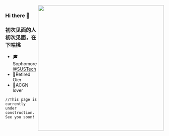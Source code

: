 <img align='right' src='https://s2.loli.net/2022/08/08/z5PWuEqYxrah3sc.jpg' width='400px'>  

### Hi there 👋

### 初次见面的人初次见面，在下咕桃

- 🎓Sophomore [@SUSTech](sustech.edu.cn)
- 🏅Retired Oier
- 💮ACGN lover

```
//This page is currently under construction. See you soon!
```

<!--
**GuTaoZi/GuTaoZi** is a ✨ _special_ ✨ repository because its `README.md` (this file) appears on your GitHub profile.

Here are some ideas to get you started:

- 🔭 I’m currently working on ...
- 🌱 I’m currently learning ...
- 👯 I’m looking to collaborate on ...
- 🤔 I’m looking for help with ...
- 💬 Ask me about ...
- 📫 How to reach me: ...
- 😄 Pronouns: ...
- ⚡ Fun fact: ...
-->
